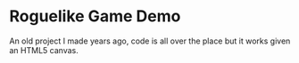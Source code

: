 # Roguelike Game Demo

An old project I made years ago, code is all over the place but it works given an HTML5 canvas.
